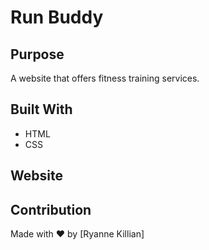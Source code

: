 # Run Buddy

## Purpose
A website that offers fitness training services.

## Built With
* HTML
* CSS

## Website


## Contribution
Made with ❤️ by [Ryanne Killian]
